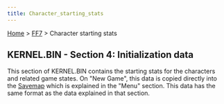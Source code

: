 ```yaml
---
title: Character_starting_stats
---
```


[Home](../Main_Page.md) > [FF7](../FF7.md) > Character starting stats

## KERNEL.BIN - Section 4: Initialization data

This section of KERNEL.BIN contains the starting stats for the characters and related game states. On "New Game", this data is copied directly into the [Savemap](Savemap.md) which is explained in the "Menu" section. This data has the same format as the data explained in that section.

